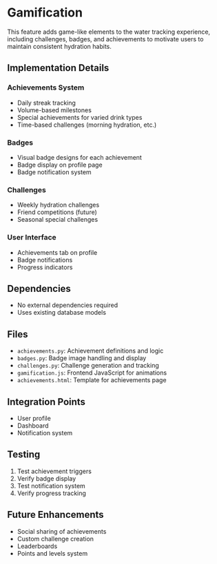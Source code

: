 # Gamification

This feature adds game-like elements to the water tracking experience, including challenges, badges, and achievements to motivate users to maintain consistent hydration habits.

## Implementation Details

### Achievements System
- Daily streak tracking
- Volume-based milestones
- Special achievements for varied drink types
- Time-based challenges (morning hydration, etc.)

### Badges
- Visual badge designs for each achievement
- Badge display on profile page
- Badge notification system

### Challenges
- Weekly hydration challenges
- Friend competitions (future)
- Seasonal special challenges

### User Interface
- Achievements tab on profile
- Badge notifications
- Progress indicators

## Dependencies
- No external dependencies required
- Uses existing database models

## Files
- `achievements.py`: Achievement definitions and logic
- `badges.py`: Badge image handling and display
- `challenges.py`: Challenge generation and tracking
- `gamification.js`: Frontend JavaScript for animations
- `achievements.html`: Template for achievements page

## Integration Points
- User profile
- Dashboard
- Notification system

## Testing
1. Test achievement triggers
2. Verify badge display
3. Test notification system
4. Verify progress tracking

## Future Enhancements
- Social sharing of achievements
- Custom challenge creation
- Leaderboards
- Points and levels system
